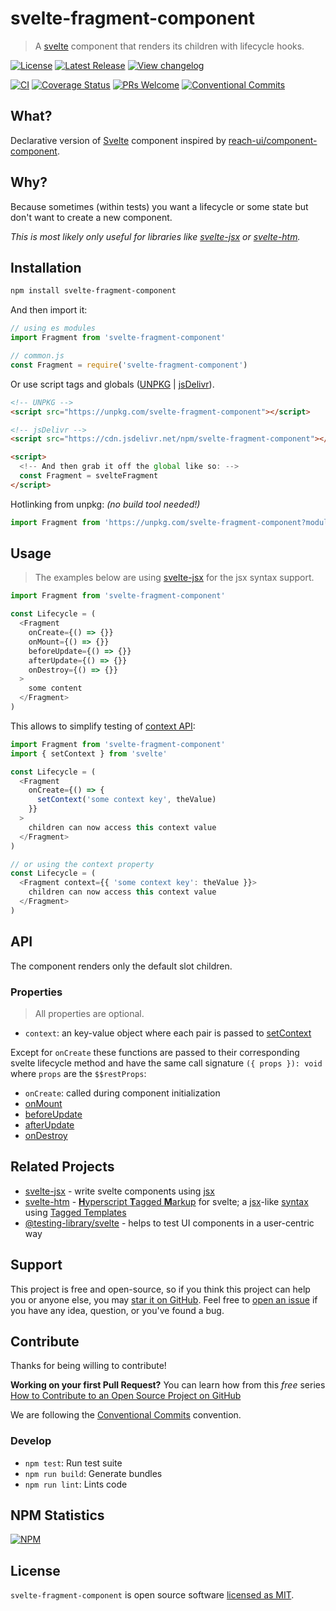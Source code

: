 # svelte-fragment-component

> A [svelte](https:/svelte.dev) component that renders its children with lifecycle hooks.

[![License](https://badgen.net/npm/license/svelte-fragment-component)](https://github.com/kenoxa/svelte-fragment-component/blob/main/LICENSE)
[![Latest Release](https://badgen.net/npm/v/svelte-fragment-component)](https://www.npmjs.com/package/svelte-fragment-component)
[![View changelog](https://badgen.net/badge/%E2%80%8B/Explore%20Changelog/green?icon=awesome)](https://changelogs.xyz/svelte-fragment-component)

[![CI](https://github.com/kenoxa/svelte-fragment-component/workflows/CI/badge.svg)](https://github.com/kenoxa/svelte-fragment-component/actions?query=branch%3Amain+workflow%3ACI)
[![Coverage Status](https://badgen.net/coveralls/c/github/kenoxa/svelte-fragment-component/main)](https://coveralls.io/github/kenoxa/svelte-fragment-component?branch=main)
[![PRs Welcome](https://badgen.net/badge/PRs/welcome/purple)](http://makeapullrequest.com)
[![Conventional Commits](https://badgen.net/badge/Conventional%20Commits/1.0.0/cyan)](https://conventionalcommits.org)

## What?

Declarative version of [Svelte](https://svelte.dev) component inspired by [reach-ui/component-component](https://reacttraining.com/reach-ui/component-component/).

## Why?

Because sometimes (within tests) you want a lifecycle or some state but don't want to create a new component.

_This is most likely only useful for libraries like [svelte-jsx](https://www.npmjs.com/package/svelte-jsx) or [svelte-htm](https://www.npmjs.com/package/svelte-htm)._

## Installation

```sh
npm install svelte-fragment-component
```

And then import it:

```js
// using es modules
import Fragment from 'svelte-fragment-component'

// common.js
const Fragment = require('svelte-fragment-component')
```

Or use script tags and globals ([UNPKG](https://unpkg.com/svelte-fragment-component/) | [jsDelivr](https://cdn.jsdelivr.net/npm/svelte-fragment-component/)).

```html
<!-- UNPKG -->
<script src="https://unpkg.com/svelte-fragment-component"></script>

<!-- jsDelivr -->
<script src="https://cdn.jsdelivr.net/npm/svelte-fragment-component"></script>

<script>
  <!-- And then grab it off the global like so: -->
  const Fragment = svelteFragment
</script>
```

Hotlinking from unpkg: _(no build tool needed!)_

```js
import Fragment from 'https://unpkg.com/svelte-fragment-component?module'
```

## Usage

> The examples below are using [svelte-jsx](https://www.npmjs.com/package/svelte-jsx) for the jsx syntax support.

```js
import Fragment from 'svelte-fragment-component'

const Lifecycle = (
  <Fragment
    onCreate={() => {}}
    onMount={() => {}}
    beforeUpdate={() => {}}
    afterUpdate={() => {}}
    onDestroy={() => {}}
  >
    some content
  </Fragment>
)
```

This allows to simplify testing of [context API](https://svelte.dev/docs#setContext):

```js
import Fragment from 'svelte-fragment-component'
import { setContext } from 'svelte'

const Lifecycle = (
  <Fragment
    onCreate={() => {
      setContext('some context key', theValue)
    }}
  >
    children can now access this context value
  </Fragment>
)

// or using the context property
const Lifecycle = (
  <Fragment context={{ 'some context key': theValue }}>
    children can now access this context value
  </Fragment>
)
```

## API

The component renders only the default slot children.

### Properties

> All properties are optional.

- `context`: an key-value object where each pair is passed to [setContext](https://svelte.dev/docs#setContext)

Except for `onCreate` these functions are passed to their corresponding svelte lifecycle method and have the same call signature `({ props }): void` where `props` are the `$$restProps`:

- `onCreate`: called during component initialization
- [onMount](https://svelte.dev/docs#onMount)
- [beforeUpdate](https://svelte.dev/docs#beforeUpdate)
- [afterUpdate](https://svelte.dev/docs#afterUpdate)
- [onDestroy](https://svelte.dev/docs#onDestroy)

## Related Projects

- [svelte-jsx] - write svelte components using [jsx]
- [svelte-htm] - [**H**yperscript **T**agged **M**arkup](https://www.npmjs.com/package/htm) for svelte; a [jsx]-like [syntax](https://www.npmjs.com/package/htm#syntax-like-jsx-but-also-lit) using [Tagged Templates]
- [@testing-library/svelte](https://testing-library.com/docs/svelte-testing-library/intro) - helps to test UI components in a user-centric way

## Support

This project is free and open-source, so if you think this project can help you or anyone else, you may [star it on GitHub](https://github.com/kenoxa/svelte-fragment-component). Feel free to [open an issue](https://github.com/kenoxa/svelte-fragment-component/issues) if you have any idea, question, or you've found a bug.

## Contribute

Thanks for being willing to contribute!

**Working on your first Pull Request?** You can learn how from this _free_ series [How to Contribute to an Open Source Project on GitHub](https://egghead.io/series/how-to-contribute-to-an-open-source-project-on-github)

We are following the [Conventional Commits](https://www.conventionalcommits.org) convention.

### Develop

- `npm test`: Run test suite
- `npm run build`: Generate bundles
- `npm run lint`: Lints code

## NPM Statistics

[![NPM](https://nodei.co/npm/svelte-fragment-component.png)](https://nodei.co/npm/svelte-fragment-component/)

## License

`svelte-fragment-component` is open source software [licensed as MIT](https://github.com/kenoxa/svelte-fragment-component/blob/main/LICENSE).

[tagged templates]: https://developer.mozilla.org/en-US/docs/Web/JavaScript/Reference/Template_literals#Tagged_templates
[jsx]: https://reactjs.org/docs/introducing-jsx.html
[svelte-jsx]: https://www.npmjs.com/package/svelte-jsx
[svelte-hyperscript]: https://www.npmjs.com/package/svelte-hyperscript
[svelte-htm]: https://www.npmjs.com/package/svelte-htm
